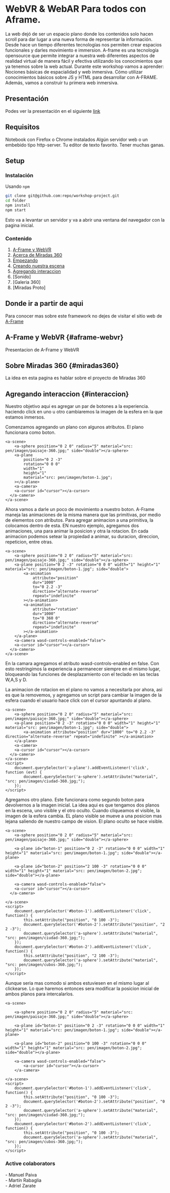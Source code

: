 # WebVR & WebAR Para todos con Aframe.

La web dejó de ser un espacio plano donde los contenidos solo hacen scroll para dar lugar a una nueva forma de representar la información. Desde hace un tiempo diferentes tecnologías nos permiten crear espacios funcionales y darles movimiento e immersion.
A-frame es una tecnología opensource que permite integrar a nuestra web diferentes aspectos de realidad virtual de manera fácil y efectiva utilizando los conocimientos que ya tenemos sobre la web actual.
Durante este workshop vamos a aprender:
Nociones básicas de espacialidad y web inmersiva.
Cómo utilizar conocimientos básicos sobre JS y HTML para desarrollar con A-FRAME.
Además, vamos a construir tu primera web inmersiva.

## Presentación

Podes ver la presentación en el siguiente [link](linkpresentacion.com)

## Requisitos
Notebook con Firefox o Chrome instalados
Algún servidor web o un embebido tipo http-server.
Tu editor de texto favorito.
Tener muchas ganas.

## Setup

### Instalación

Usando `npm`

```bash
git clone git@github.com:repo/workshop-project.git
cd folder
npm install
npm start
```

Esto va a levantar un servidor y va a abrir una ventana del navegador con la pagina inicial.

### Contenido

1. [A-Frame y WebVR](#aframe-webvr)
2. [Acerca de Miradas 360](#miradas360)
3. [Empezando](#empezando)
4. [Creando nuestra escena](#nuestra-escena)
5. [Agregando interaccion](#interaccion)
6. [Sonido]
7. [Galeria 360]
8. [Miradas Proto]



## Donde ir a partir de aqui
Para conocer mas sobre este framework no dejes de visitar el sitio web de [A-Frame](https://www.aframe.io)



## A-Frame y WebVR {#aframe-webvr}

Presentacion de A-Frame y WebVR


## Sobre Miradas 360 {#miradas360}

La idea en esta pagina es hablar sobre el proyecto de Miradas 360



## Agregando interaccion {#interaccion}

Nuestro objetivo aqui es agregar un par de botones a la experiencia. haciendo click en uno u otro cambiaremos la imagen de la esfera en la que estamos inmersos.

Comenzamos agregando un plano con algunos atributos. El plano funcionara como boton.

```
<a-scene>
    <a-sphere position="0 2 0" radius="5" material="src: pen/imagen/paisaje-360.jpg;" side="double"></a-sphere>
    <a-plane
        position="0 2 -3"
        rotation="0 0 0"
        width="1"
        height="1"
        material="src: pen/imagen/boton-1.jpg";
    ></a-plane>
    <a-camera>
    <a-cursor id="cursor"></a-cursor>
  </a-camera>
</a-scene>
```

Ahora vamos a darle un poco de movimiento a nuestro boton. A-Frame maneja las animaciones de la misma manera que las primitivas, por medio de elementos con atributos. Para agregar animacion a una primitiva, la colocamos dentro de esta. EN nuestro ejemplo, agregamos dos animaciones, una para animar la posicion y otra la rotacion. En cada animacion podemos setear la propiedad a animar, su duracion, direccion, repeticion, entre otras.

```
<a-scene>
    <a-sphere position="0 2 0" radius="5" material="src: pen/imagen/paisaje-360.jpg;" side="double"></a-sphere>
    <a-plane position="0 2 -3" rotation="0 0 0" width="1" height="1" material="src: pen/imagen/boton-1.jpg"; side="double">
        <a-animation
            attribute="position"
            dur="1000"
            to="0 2.2 -3"
            direction="alternate-reverse"
            repeat="indefinite"
        ></a-animation>
        <a-animation
            attribute="rotation"
            dur="1000"
            to="0 360 0"
            direction="alternate-reverse"
            repeat="indefinite"
        ></a-animation>
    </a-plane>
    <a-camera wasd-controls-enabled="false">
    <a-cursor id="cursor"></a-cursor>
  </a-camera>
</a-scene>
```
En la camara agregamos el atributo wasd-controls-enabled en false. Con esto restringimos la experiencia a permanecer siempre en el mismo lugar, bloqueando las funciones de desplazamiento con el teclado en las teclas W,A,S y D.

La animacion de rotacion en el plano no vamos a necesitarla por ahora, asi es que la removemos, y agregamos un script para cambiar la imagen de la esfera cuando el usuario hace click con el cursor apuntando al plano.

```
<a-scene>
    <a-sphere position="0 2 0" radius="5" material="src: pen/imagen/paisaje-360.jpg;" side="double"></a-sphere>
    <a-plane position="0 2 -3" rotation="0 0 0" width="1" height="1" material="src: pen/imagen/boton-1.jpg"; side="double">
        <a-animation attribute="position" dur="1000" to="0 2.2 -3" direction="alternate-reverse" repeat="indefinite" ></a-animation>
    </a-plane>
    <a-camera>
    <a-cursor id="cursor"></a-cursor>
  </a-camera>
</a-scene>
<script>
    document.querySelector('a-plane').addEventListener('click', function (evt) {
        document.querySelector('a-sphere').setAttribute("material", "src: pen/imagen/ciudad-360.jpg;");
    });
</script>
```

Agregamos otro plano. Este funcionara como segundo boton para devolvernos a la imagen inicial. La idea aqui es que tengamos dos planos en la escena, uno visible y el otro oculto. Cuando cliqueamos el visible, la imagen de la esfera cambia. EL plano visible se mueve a una posicion mas lejana saliendo de nuestro campo de vision. El plano oculto se hace visible.


```
<a-scene>
    <a-sphere position="0 2 0" radius="5" material="src: pen/imagen/paisaje-360.jpg;" side="double"></a-sphere>

    <a-plane id="boton-1" position="0 2 -3" rotation="0 0 0" width="1" height="1" material="src: pen/imagen/boton-1.jpg"; side="double"></a-plane>

    <a-plane id="boton-2" position="2 100 -3" rotation="0 0 0" width="1" height="1" material="src: pen/imagen/boton-2.jpg"; side="double"></a-plane>

    <a-camera wasd-controls-enabled="false">
    <a-cursor id="cursor"></a-cursor>
  </a-camera>

</a-scene>
<script>
    document.querySelector('#boton-1').addEventListener('click', function() {
        this.setAttribute("position", "0 100 -3");
        document.querySelector('#boton-2').setAttribute("position", "2 2 -3");
        document.querySelector('a-sphere').setAttribute("material", "src: pen/imagen/ciudad-360.jpg;");
    });
    document.querySelector('#boton-2').addEventListener('click', function() {
        this.setAttribute("position", "2 100 -3");
        document.querySelector('a-sphere').setAttribute("material", "src: pen/imagen/cubos-360.jpg;");
    });
</script>
```

Aunque seria mas comodo si ambos estuviesen en el mismo lugar al clickearse. Lo que haremos entonces sera modificar la posicion inicial de ambos planos para intercalarlos.

```
<a-scene>

    <a-sphere position="0 2 0" radius="5" material="src: pen/imagen/paisaje-360.jpg;" side="double"></a-sphere>

    <a-plane id="boton-1" position="0 2 -3" rotation="0 0 0" width="1" height="1" material="src: pen/imagen/boton-1.jpg"; side="double"></a-plane>

    <a-plane id="boton-2" position="0 100 -3" rotation="0 0 0" width="1" height="1" material="src: pen/imagen/boton-2.jpg"; side="double"></a-plane>

    <a-camera wasd-controls-enabled="false">
        <a-cursor id="cursor"></a-cursor>
    </a-camera>

</a-scene>
<script>
    document.querySelector('#boton-1').addEventListener('click', function() {
        this.setAttribute("position", "0 100 -3");
        document.querySelector('#boton-2').setAttribute("position", "0 2 -3");
        document.querySelector('a-sphere').setAttribute("material", "src: pen/imagen/ciudad-360.jpg;");
    });
    document.querySelector('#boton-2').addEventListener('click', function() {
        this.setAttribute("position", "0 100 -3");
        document.querySelector('a-sphere').setAttribute("material", "src: pen/imagen/cubos-360.jpg;");
    });
</script>
```

<h3>Active colaborators</h3>
- Manuel Paiva<br/>
- Martín Rabaglia <br/>
- Adriel Zarate <br/>
